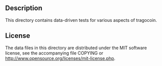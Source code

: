 Description
------------

This directory contains data-driven tests for various aspects of tragocoin.

License
--------

The data files in this directory are distributed under the MIT software
license, see the accompanying file COPYING or
http://www.opensource.org/licenses/mit-license.php.

